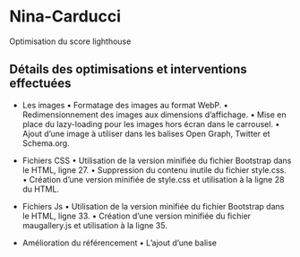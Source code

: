 # Nina-Carducci
Optimisation du score lighthouse

## Détails des optimisations et interventions effectuées
- Les images
  • Formatage des images au format WebP.
  • Redimensionnement des images aux dimensions d’affichage. 
  • Mise en place du lazy-loading pour les images hors écran dans le carrousel. 
  • Ajout d’une image à utiliser dans les balises Open Graph, Twitter et Schema.org.

- Fichiers CSS
  • Utilisation de la version minifiée du fichier Bootstrap dans le HTML, ligne 27. 
  • Suppression du contenu inutile du fichier style.css. 
  • Création d’une version minifiée de style.css et utilisation à la ligne 28 du HTML.

- Fichiers Js
  • Utilisation de la version minifiée du fichier Bootstrap dans le HTML, ligne 33. 
  • Création d’une version minifiée du fichier maugallery.js et utilisation à la ligne 35.

- Amélioration du référencement
  • L’ajout d’une balise <title> à la ligne 4 comprenant 64 caractères. 
  • Ajout d’une balise <meta description> à la ligne 6 comprenant 137 caractères. 
  • D’une balise <html lang="fr-FR"> à la ligne 2 pour préciser la langue utilisée. 
  • Ajout d’attributs alt pour chaque image du site.

- Référencement local et intégration des réseaux sociaux. 
  • Création d’un footer avec les info de localisation, de contact et les horaires. 
  • Création de données structurées avec une balise <script> à la ligne 218. 
  • Ajout de balises <meta property="og:type"> pour utiliser Open Graph,  ligne 10 à 18. 
  • Ajout de balises <meta name="twitter"> pour utiliser Twitter Card, de la ligne 20 à 25.
